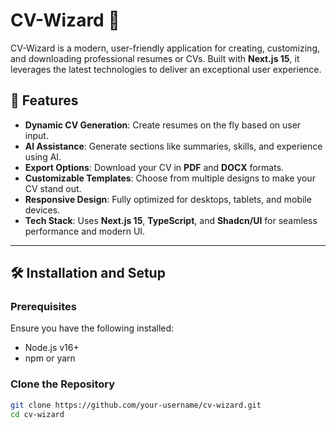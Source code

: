 # CV-Wizard 📝

CV-Wizard is a modern, user-friendly application for creating, customizing, and downloading professional resumes or CVs. Built with **Next.js 15**, it leverages the latest technologies to deliver an exceptional user experience.

## 🚀 Features

- **Dynamic CV Generation**: Create resumes on the fly based on user input.
- **AI Assistance**: Generate sections like summaries, skills, and experience using AI.
- **Export Options**: Download your CV in **PDF** and **DOCX** formats.
- **Customizable Templates**: Choose from multiple designs to make your CV stand out.
- **Responsive Design**: Fully optimized for desktops, tablets, and mobile devices.
- **Tech Stack**: Uses **Next.js 15**, **TypeScript**, and **Shadcn/UI** for seamless performance and modern UI.

---

## 🛠️ Installation and Setup

### Prerequisites
Ensure you have the following installed:
- Node.js v16+
- npm or yarn

### Clone the Repository
```bash
git clone https://github.com/your-username/cv-wizard.git
cd cv-wizard
